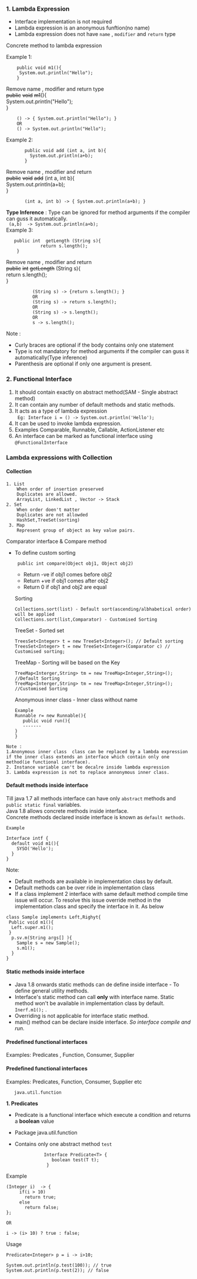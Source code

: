 ### 1. Lambda Expression
   * Interface implementation is not required
   * Lambda expression is an anonymous funftion(no name)
   * Lambda expression does not have `name` , `modifier` and `return` type
  
  Concrete method to lambda expression
  
  Example 1: 
  
        public void m1(){
         System.out.println("Hello");
        }
   Remove name , modifier and return type  
        ~~public~~ ~~void~~ ~~m1~~(){  
            System.out.println("Hello");  
        }
     
        () -> { System.out.println("Hello"); }
        OR 
        () -> System.out.println("Hello"); 
   Example 2: 
     
           public void add (int a, int b){
             System.out.println(a+b);
           }
   Remove name , modifier and return  
    ~~public~~ ~~void~~ ~~add~~ (int a, int b){  
        System.out.println(a+b);  
    }
        
           (int a, int b) -> { System.out.println(a+b); } 
   **Type Inference** : Type can be ignored for method arguments if the compiler can guss it automatically.   
        ``` 
                (a,b)  -> System.out.println(a+b); 
        ```  
   Example 3: 
         
       public int  getLength (String s){
                 return s.length();
        }
   Remove name , modifier and return  
        ~~public~~ ~~int~~  ~~getLength~~ (String s){  
                         return s.length();  
                }
            
              (String s) -> {return s.length(); }
              OR
              (String s) -> return s.length();
              OR
              (String s) -> s.length();
              OR
              s -> s.length();
   Note :  
   * Curly braces are optional if the body contains only one statement
   * Type is not mandatory for method arguments if the compiler can guss it automatically(Type inference)
   * Parenthesis are optional if only one argument is present.
    
### 2. Functional Interface

1. It should contain exactly on abstract method(SAM - Single abstract method)
2. It can contain any number of default methods and static methods.
3. It acts as a type of lambda expression <br/>
``` Eg: Interface i = () -> System.out.println('Hello');```
4. It can be used to invoke lambda expression.
5. Examples Comparable, Runnable, Callable, ActionListener etc
6. An interface can be marked as functional interface using ``@FunctionalInterface``
### Lambda expressions with Collection
 #### Collection 
    1. List 
        When order of insertion preserved
        Duplicates are allowed.
        ArrayList, LinkedList , Vector -> Stack
    2. Set
        When order doen't matter
        Duplicates are not allowded
        HashSet,TreeSet(sorting)
     3. Map
        Represent group of object as key value pairs.
  Comparator interface & Compare method <br/>
   * To define custom sorting
           
          public int compare(Object obj1, Object obj2) 
        - Return -ve if obj1 comes before obj2
        - Return +ve if obj1 comes after obj2
        - Return 0 if obj1 and obj2 are equal
     
     Sorting
     ```
     Collections.sort(list) - Default sort(ascending/albhabetical order) will be applied
     Collections.sort(list,Comparator) - Customised Sorting
     
     ```
     TreeSet - Sorted set
     
     ```
     TreesSet<Integer> t = new TreeSet<Integer>(); // Default sorting
     TreesSet<Integer> t = new TreeSet<Integer>(Comparator c) // Customised sorting;
     ```
     
     TreeMap - Sorting will be based on the Key
     
     ```
     TreeMap<Interger,String> tm = new TreeMap<Integer,String>(); //Default Sorting
     TreeMap<Interger,String> tm = new TreeMap<Integer,String>(); //Customised Sorting
     ```
     Anonymous inner class - Inner class without name
     ```
     Example 
     Runnable r= new Runnable(){
        public void run(){
        -------
     }
     }
     ```
    Note : 
    1.Anonymous inner class  class can be replaced by a lambda expression if the inner class extends an interface which contain only one method(ie functional interface).
    2. Instance variable can't be decalre inside lambda expression
    3. Lambda expression is not to replace annonymous inner class.    
     
   #### Default methods inside interface
   Till java 1.7 all methods interface can have only `abstract` methods and `public static final` variables.        
   Java 1.8 allows concrete methods inside interface.  
    Concrete methods declared inside interface is known as `default methods`.  
    
    Example
   
    Interface intf {
      default void m1(){
        SYSO('Hello');
      }
    }
    
 Note: 
 * Default  methods are available in implementation class by default.
 * Default methods can be over ride in implementation class 
 * If a class implement 2 interface with same default method compile time issue will occur.
  To resolve this issue override method in the implementation class and specify the interface in it. As below
  ````
  class Sample implements Left,Righyt{
   Public void m1(){
    Left.super.m1();
   }
    p.sv.m(String args[] ){
      Sample s = new Sample();
      s.m1();
    }
 }
 
````
   #### Static methods inside interface
 * Java 1.8 onwards static methods can de define inside interface - To define general utility methods.
  * Interface's static method can call **only** with interface name. Static method won't be available in implementation class by default.
     `Inerf.m1();` .
  * Overriding is not applicable for interface static method.
  * main() method can be declare inside interface. _So interface compile and run._
  
  #### Predefined functional interfaces 
   
   Examples: Predicates , Function, Consumer, Supplier
   #### Predefined functional interfaces 
      
   Examples: Predicates, Function, Consumer, Supplier etc
      
       java.util.function  
   **1. Predicates**  
   *  Predicate is a functional interface which execute a condition and returns a **boolean** value
   * Package java.util.function 
   * Contains only one abstract method `test`  
   
                    Interface Predicate<T> {
                       boolean test(T t);
                     }
   Example
   ````
   (Integer i)  -> {
        if(i > 10) 
          return true;
        else 
          return false;
   };

   OR 

   i -> (i> 10) ? true : false;
  ````
   Usage
   ````
   Predicate<Integer> p = i -> i>10;
   
   System.out.println(p.test(100)); // true
   System.out.println(p.test(2)); // false
  ````